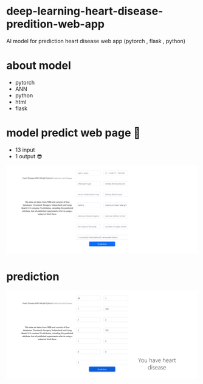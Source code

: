 # deep-learning-heart-disease-predition-web-app
AI model for prediction heart disease web app (pytorch , flask , python)
# about model 
- pytorch
- ANN
- python 
- html
- flask

# model predict web page 🤩
- 13 input
- 1 output 😎

![predict web page](images/a1.png)

# prediction 

![predict web page](images/a2.png)
